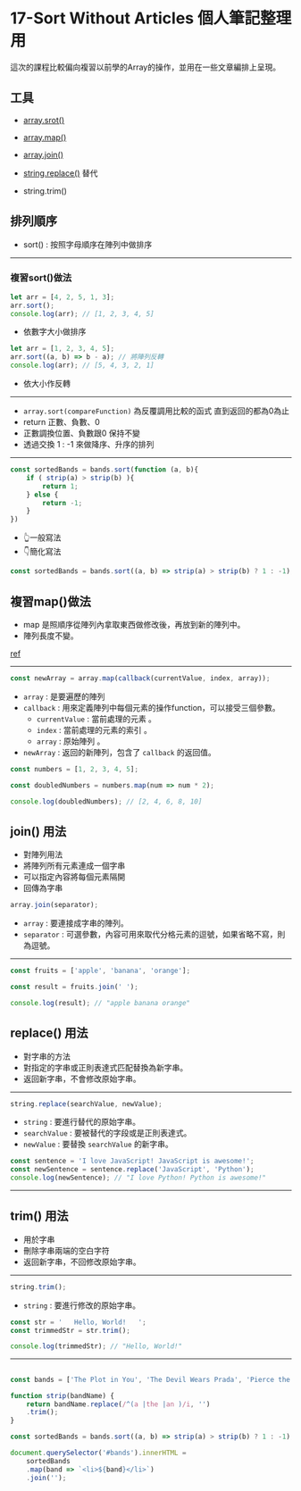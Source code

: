 # 17-Sort Without Articles 個人筆記整理用

這次的課程比較偏向複習以前學的Array的操作，並用在一些文章編排上呈現。

## 工具

- [array.srot()](https://www.w3schools.com/js/js_array_sort.asp)
- [array.map()](https://www.w3schools.com/jsref/jsref_map.asp)
- [array.join()](https://www.w3schools.com/jsref/jsref_join.asp)

- [string.replace()](https://www.w3schools.com/jsref/jsref_replace.asp) 替代 
- string.trim()


## 排列順序

- sort() : 按照字母順序在陣列中做排序
---

### 複習sort()做法

```javascript
let arr = [4, 2, 5, 1, 3];
arr.sort();
console.log(arr); // [1, 2, 3, 4, 5]
```
- 依數字大小做排序

```javascript
let arr = [1, 2, 3, 4, 5];
arr.sort((a, b) => b - a); // 將陣列反轉
console.log(arr); // [5, 4, 3, 2, 1]
```
- 依大小作反轉

---

- `array.sort(compareFunction)` 為反覆調用比較的函式 直到返回的都為0為止
- return 正數、負數、0
- 正數調換位置、負數跟0 保持不變
- 透過交換 1 : -1 來做降序、升序的排列

---

```javascript
const sortedBands = bands.sort(function (a, b){
    if ( strip(a) > strip(b) ){
        return 1;
    } else {
        return -1;
    }
})
```
- 👆一般寫法
- 👇簡化寫法

```javascript
const sortedBands = bands.sort((a, b) => strip(a) > strip(b) ? 1 : -1);
```

## 複習map()做法

- map 是照順序從陣列內拿取東西做修改後，再放到新的陣列中。
- 陣列長度不變。

[ref](https://www.w3schools.com/jsref/jsref_map.asp)

---
```javascript
const newArray = array.map(callback(currentValue, index, array));
```
- `array` : 是要遍歷的陣列
- `callback` :  用來定義陣列中每個元素的操作function，可以接受三個參數。
    - `currentValue` : 當前處理的元素 。
    - `index` : 當前處理的元素的索引 。
    - `array` : 原始陣列 。
- `newArray` : 返回的新陣列，包含了 `callback` 的返回值。

```javascript
const numbers = [1, 2, 3, 4, 5];

const doubledNumbers = numbers.map(num => num * 2);

console.log(doubledNumbers); // [2, 4, 6, 8, 10]
```

## join() 用法

- 對陣列用法
- 將陣列所有元素連成一個字串
- 可以指定內容將每個元素隔開
- 回傳為字串

```javascript
array.join(separator);
```
- `array` : 要連接成字串的陣列。
- `separator` : 可選參數，內容可用來取代分格元素的逗號，如果省略不寫，則為逗號。

---

```javascript
const fruits = ['apple', 'banana', 'orange'];

const result = fruits.join(' ');

console.log(result); // "apple banana orange"
```

## replace() 用法

- 對字串的方法
- 對指定的字串或正則表達式匹配替換為新字串。
- 返回新字串，不會修改原始字串。

---

```javascript
string.replace(searchValue, newValue);
```

- `string` : 要進行替代的原始字串。
- `searchValue` : 要被替代的字段或是正則表達式。
- `newValue` : 要替換 `searchValue` 的新字串。

```javascript
const sentence = 'I love JavaScript! JavaScript is awesome!';
const newSentence = sentence.replace('JavaScript', 'Python');
console.log(newSentence); // "I love Python! Python is awesome!"
```
---

## trim() 用法

- 用於字串
- 刪除字串兩端的空白字符
- 返回新字串，不回修改原始字串。

---

```javascript
string.trim();
```
- `string` : 要進行修改的原始字串。

```javascript
const str = '   Hello, World!   ';
const trimmedStr = str.trim();

console.log(trimmedStr); // "Hello, World!"
```


---

##

```javascript
const bands = ['The Plot in You', 'The Devil Wears Prada', 'Pierce the Veil', 'Norma Jean', 'The Bled', 'Say Anything', 'The Midway State', 'We Came as Romans', 'Counterparts', 'Oh, Sleeper', 'A Skylit Drive', 'Anywhere But Here', 'An Old Dog'];

function strip(bandName) {
    return bandName.replace(/^(a |the |an )/i, '')
    .trim();
}

const sortedBands = bands.sort((a, b) => strip(a) > strip(b) ? 1 : -1);

document.querySelector('#bands').innerHTML =
    sortedBands
    .map(band => `<li>${band}</li>`)
    .join('');
```
